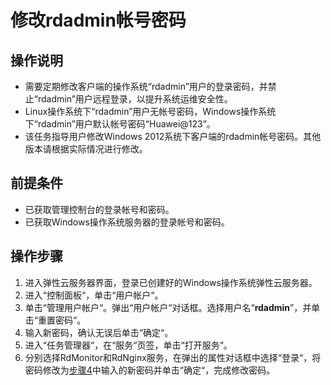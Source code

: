 # 修改rdadmin帐号密码<a name="cbr_03_0042"></a>

## 操作说明<a name="section444217454375"></a>

-   需要定期修改客户端的操作系统“rdadmin”用户的登录密码，并禁止“rdadmin”用户远程登录，以提升系统运维安全性。
-   Linux操作系统下“rdadmin”用户无帐号密码，Windows操作系统下“rdadmin”用户默认帐号密码“Huawei@123”。
-   该任务指导用户修改Windows 2012系统下客户端的rdadmin帐号密码。其他版本请根据实际情况进行修改。

## 前提条件<a name="section1327165714461"></a>

-   已获取管理控制台的登录帐号和密码。
-   已获取Windows操作系统服务器的登录帐号和密码。

## 操作步骤<a name="section71146313215"></a>

1.  进入弹性云服务器界面，登录已创建好的Windows操作系统弹性云服务器。
2.  进入“控制面板“，单击“用户帐户“。
3.  单击“管理用户帐户“。弹出“用户帐户“对话框。选择用户名“**rdadmin**”，并单击“重置密码“。
4.  <a name="li10818174131620"></a>输入新密码，确认无误后单击“确定“。
5.  进入“任务管理器“，在“服务“页签，单击“打开服务“。
6.  分别选择RdMonitor和RdNginx服务，在弹出的属性对话框中选择“登录“，将密码修改为[步骤4](#li10818174131620)中输入的新密码并单击“确定“，完成修改密码。

